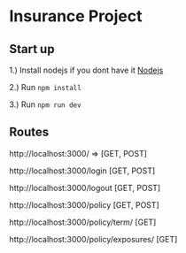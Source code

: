 # Insurance Project


## Start up 

1.) Install nodejs if you dont have it [Nodejs](https://nodejs.org/en/download)

2.) Run `npm install`

3.) Run `npm run dev`


## Routes
http://localhost:3000/ => [GET, POST]

http://localhost:3000/login  [GET, POST]

http://localhost:3000/logout [GET, POST]

http://localhost:3000/policy [GET, POST]

http://localhost:3000/policy/term/<UUID for policy> [GET]

http://localhost:3000/policy/exposures/<UUID for policy>  [GET]

